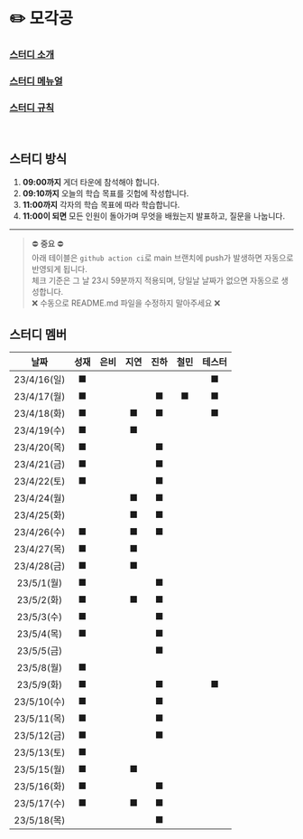 # ✏️ 모각공

### [스터디 소개](https://jaesa5221.notion.site/3f2283ac086546f396ddb9e84c56e47e)

### [스터디 메뉴얼](https://github.com/we-can-do-better/2023-mogakgong/blob/main/.github/Manual.md)

### [스터디 규칙](https://github.com/we-can-do-better/2023-mogakgong/blob/main/.github/Rule.md)

<br/>

## 스터디 방식

1. **09:00까지** 게더 타운에 참석해야 합니다.
2. **09:10까지** 오늘의 학습 목표를 깃헙에 작성합니다.
3. **11:00까지** 각자의 학습 목표에 따라 학습합니다.
4. **11:00이 되면** 모든 인원이 돌아가며 무엇을 배웠는지 발표하고, 질문을 나눕니다.

---

> ⛔ **중요** ⛔<br/> 
> 아래 테이블은 `github action ci`로 main 브랜치에 push가 발생하면 자동으로 반영되게 됩니다.<br/>
> 체크 기준은 그 날 23시 59분까지 적용되며, 당일날 날짜가 없으면 자동으로 생성합니다.<br/>
> ❌ 수동으로 README.md 파일을 수정하지 말아주세요 ❌

## 스터디 멤버
|     날짜     | 성재  |은비| 지연 | 진하 | 철민 | 테스터 |
|:----------:|:---:|:---:|:---:|:---:|:---:|:---:|
| 23/4/16(일) |■| |     |     |  |■|
| 23/4/17(월) |■| | |■|■|■|
| 23/4/18(화) |■| |■|■| |■|
| 23/4/19(수) |■| |■| | | |
| 23/4/20(목) |■| | |■| | |
| 23/4/21(금) |■| | |■| | |
| 23/4/22(토) |■| | |■| | |
| 23/4/24(월) | | |■|■| | |
| 23/4/25(화) | | |■|■| | |
| 23/4/26(수) |■| |■|■| | |
| 23/4/27(목) |■| |■| | | |
| 23/4/28(금) |■| |■| | | |
| 23/5/1(월)  |■| | |■| | |
| 23/5/2(화)  |■| |■|■| | |
| 23/5/3(수)  |■| | |■| | |
| 23/5/4(목)  |■| | |■| | |
| 23/5/5(금)  | | | |■| | |
| 23/5/8(월)  |■| | | | | |
|23/5/9(화)|■| | |■| |■|
|23/5/10(수)|■| | |■| | |
|23/5/11(목)|■| | |■| | |
|23/5/12(금)|■| | |■| | |
|23/5/13(토)|■| | | | | |
|23/5/15(월)|■| |■| | | |
|23/5/16(화)|■| | |■| | |
|23/5/17(수)|■| |■|■| | |
|23/5/18(목)| | | |■| | |
